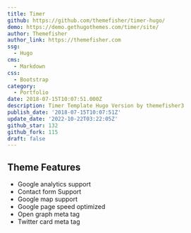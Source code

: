 ```yaml
---
title: Timer
github: https://github.com/themefisher/timer-hugo/
demo: https://demo.gethugothemes.com/timer/site/
author: Themefisher
author_link: https://themefisher.com
ssg:
  - Hugo
cms:
  - Markdown
css:
  - Bootstrap
category:
  - Portfolio
date: 2018-07-15T10:07:51.000Z
description: Timer Template Hugo Version by themefisher3
publish_date: '2018-07-15T10:07:51Z'
update_date: '2022-10-22T03:22:05Z'
github_star: 132
github_fork: 115
draft: false
---
```

## Theme Features

- Google analytics support
- Contact form Support
- Google map support
- Google page speed optimized
- Open graph meta tag
- Twitter card meta tag
